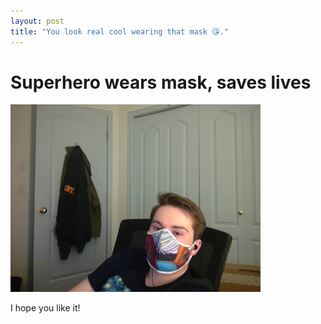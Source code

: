 ```yaml
---
layout: post
title: "You look real cool wearing that mask 😘."
---
```


# Superhero wears mask, saves lives

![person wearing mask](docs/assets/17012021_021823.jpg "Test")

I hope you like it!
